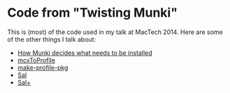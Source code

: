 Code from "Twisting Munki"
=====================

This is (most) of the code used in my talk at MacTech 2014. Here are some of the other things I talk about:

* [How Munki decides what needs to be installed](https://github.com/munki/munki/wiki/How-Munki-Decides-What-Needs-To-Be-Installed)
* [mcxToProfile](https://github.com/timsutton/mcxToProfile)
* [make-profile-pkg](https://github.com/timsutton/make-profile-pkg)
* [Sal](https://github.com/salsoftware/sal)
* [Sal+](http://salsoftware.com)